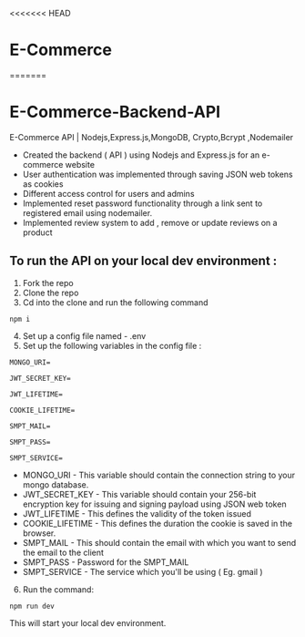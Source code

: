 <<<<<<< HEAD
# E-Commerce
=======
# E-Commerce-Backend-API

  

E-Commerce API | Nodejs,Express.js,MongoDB, Crypto,Bcrypt ,Nodemailer 

 - Created the backend ( API ) using Nodejs and Express.js for an
   e-commerce website
 - User authentication was implemented through saving JSON web tokens as cookies
 -  Different access control for users and admins
 - Implemented reset password functionality through a link sent to registered email using nodemailer.
 -  Implemented review system to add , remove or update reviews on a
   product

  

## To run the API on your local dev environment :

 1. Fork the repo
 2. Clone the repo
 3. Cd into the clone and run the following command
 ```
npm i
```
 4. Set up a config file named - .env
 5. Set up the following variables in the config file :
  
```
MONGO_URI=

JWT_SECRET_KEY=

JWT_LIFETIME=

COOKIE_LIFETIME=

SMPT_MAIL=

SMPT_PASS=

SMPT_SERVICE=
```
  

 - MONGO_URI - This variable should contain the connection string to
   your mongo database.
 - JWT_SECRET_KEY - This variable should contain your 256-bit encryption key for issuing and signing payload using JSON web token
 -  JWT_LIFETIME - This defines the validity of the token issued
 - COOKIE_LIFETIME - This defines the duration the cookie is saved in
   the browser.
 -  SMPT_MAIL - This should contain the email with which you want to send the email to the client
 -  SMPT_PASS - Password for the SMPT_MAIL
 -  SMPT_SERVICE - The service which you'll be using ( Eg. gmail )

 6. Run the command:
 ```
npm run dev
```
  
This will start your local dev environment.

